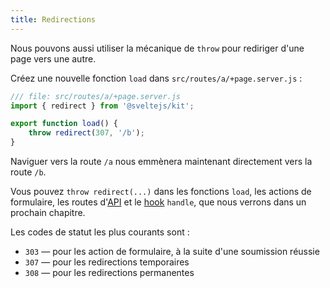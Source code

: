 ```yaml
---
title: Redirections
---
```


Nous pouvons aussi utiliser la mécanique de `throw` pour rediriger d'une page vers une autre.

Créez une nouvelle fonction `load` dans `src/routes/a/+page.server.js` :

```js
/// file: src/routes/a/+page.server.js
import { redirect } from '@sveltejs/kit';

export function load() {
	throw redirect(307, '/b');
}
```

Naviguer vers la route `/a` nous emmènera maintenant directement vers la route `/b`.

Vous pouvez `throw redirect(...)` dans les fonctions `load`, les actions de formulaire, les routes d'<span class="vo">[API](SVELTE_SITE_URL/docs/development#api)</span> et le <span class="vo">[hook](SVELTE_SITE_URL/docs/sveltejs#hook)</span> `handle`, que nous verrons dans un prochain chapitre.

Les codes de statut les plus courants sont :

- `303` — pour les action de formulaire, à la suite d'une soumission réussie
- `307` — pour les redirections temporaires
- `308` — pour les redirections permanentes
